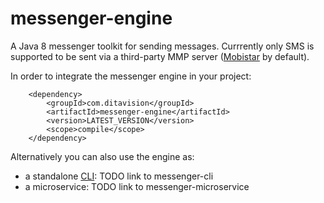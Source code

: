 messenger-engine
================
A Java 8 messenger toolkit for sending messages. Currrently only SMS is supported to be sent via a third-party MMP server ([Mobistar](https://business.mobistar.be/nl/professionals/business-oplossingen/opties-en-diensten/communiceer-met-uw-correspondenten/sms-api-toolkit/) by default).

In order to integrate the messenger engine in your project:
```
    <dependency>
        <groupId>com.ditavision</groupId>
        <artifactId>messenger-engine</artifactId>
        <version>LATEST_VERSION</version>
        <scope>compile</scope>
    </dependency>
```

Alternatively you can also use the engine as:
* a standalone [CLI](https://nl.wikipedia.org/wiki/Command-line-interface): TODO link to messenger-cli
* a microservice: TODO link to messenger-microservice